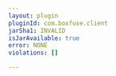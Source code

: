```yaml
---
layout: plugin
pluginId: com.boxfuse.client
jarSha1: INVALID
isJarAvailable: true
error: NONE
violations: []

---
```

